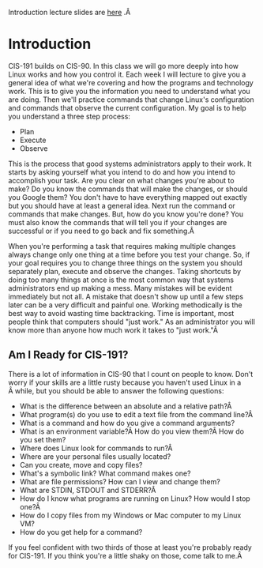 Introduction lecture slides are [here](https://docs.google.com/presentation/d/1uOAWM1pP4gSxS_XeRgOt1i1HAfQoCbQ5NBgJfYRvrOU/edit?usp=sharing) .Â 

# Introduction  
CIS-191 builds on CIS-90. In this class we will go more deeply into how Linux works and how you control it. Each week I will lecture to give you a general idea of what we're covering and how the programs and technology work. This is to give you the information you need to understand what you are doing. Then we'll practice commands that change Linux's configuration and commands that observe the current configuration. My goal is to help you understand a three step process:
  - Plan
  - Execute
  - Observe

This is the process that good systems administrators apply to their work. It starts by asking yourself what you intend to do and how you intend to accomplish your task. Are you clear on what changes you're about to make? Do you know the commands that will make the changes, or should you Google them? You don't have to have everything mapped out exactly but you should have at least a general idea. Next run the command or commands that make changes. But, how do you know you're done? You must also know the commands that will tell you if your changes are successful or if you need to go back and fix something.Â 

When you're performing a task that requires making multiple changes always change only one thing at a time before you test your change. So, if your goal requires you to change three things on the system you should separately plan, execute and observe the changes. Taking shortcuts by doing too many things at once is the most common way that systems administrators end up making a mess. Many mistakes will be evident immediately but not all. A mistake that doesn't show up until a few steps later can be a very difficult and painful one. Working methodically is the best way to avoid wasting time backtracking. Time is important, most people think that computers should "just work." As an administrator you will know more than anyone how much work it takes to "just work."Â 

## Am I Ready for CIS-191?

There is a lot of information in CIS-90 that I count on people to know. Don't worry if your skills are a little rusty because you haven't used Linux in a Â while, but you should be able to answer the following questions:
  * What is the difference between an absolute and a relative path?Â 
  * What program(s) do you use to edit a text file from the command line?Â 
  * What is a command and how do you give a command arguments?
  * What is an environment variable?Â How do you view them?Â How do you set them?
  * Where does Linux look for commands to run?Â 
  * Where are your personal files usually located?
  * Can you create, move and copy files?
  * What's a symbolic link? What command makes one?
  * What are file permissions? How can I view and change them?
  * What are STDIN, STDOUT and STDERR?Â 
  * How do I know what programs are running on Linux? How would I stop one?Â 
  * How do I copy files from my Windows or Mac computer to my Linux VM?
  * How do you get help for a command?


If you feel confident with two thirds of those at least you're probably ready for CIS-191. If you think you're a little shaky on those, come talk to me.Â 

